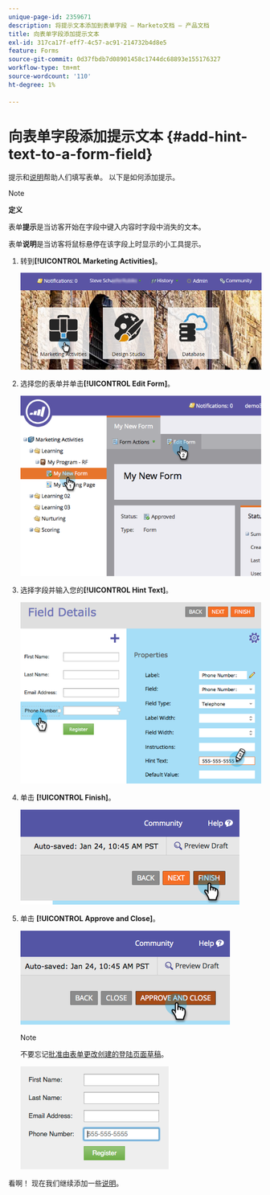 ```yaml
---
unique-page-id: 2359671
description: 将提示文本添加到表单字段 — Marketo文档 — 产品文档
title: 向表单字段添加提示文本
exl-id: 317ca17f-eff7-4c57-ac91-214732b4d8e5
feature: Forms
source-git-commit: 0d37fbdb7d08901458c1744dc68893e155176327
workflow-type: tm+mt
source-wordcount: '110'
ht-degree: 1%

---
```


# 向表单字段添加提示文本 {#add-hint-text-to-a-form-field}

提示和[说明](/help/marketo/product-docs/demand-generation/forms/form-fields/add-tooltip-instructions-to-a-form-field.md)帮助人们填写表单。 以下是如何添加提示。

>[!NOTE]
>
>**定义**
>
>表单&#x200B;**提示**&#x200B;是当访客开始在字段中键入内容时字段中消失的文本。
>
>表单&#x200B;**说明**&#x200B;是当访客将鼠标悬停在该字段上时显示的小工具提示。

1. 转到&#x200B;**[!UICONTROL Marketing Activities]**。

   ![](assets/login-marketing-activities-5.png)

1. 选择您的表单并单击&#x200B;**[!UICONTROL Edit Form]**。

   ![](assets/image2014-9-15-13-3a54-3a6.png)

1. 选择字段并输入您的&#x200B;**[!UICONTROL Hint Text]**。

   ![](assets/image2014-9-15-13-3a53-3a58.png)

1. 单击 **[!UICONTROL Finish]**。

   ![](assets/image2014-9-15-13-3a53-3a36.png)

1. 单击 **[!UICONTROL Approve and Close]**。

   ![](assets/image2014-9-15-13-3a53-3a29.png)

   >[!NOTE]
   >
   >不要忘记[批准由表单更改创建的登陆页面草稿](/help/marketo/product-docs/demand-generation/landing-pages/understanding-landing-pages/approve-unapprove-or-delete-a-landing-page.md)。

   ![](assets/image2014-9-15-13-3a53-3a23.png)

看啊！ 现在我们继续添加一些[说明](add-tooltip-instructions-to-a-form-field.md)。
